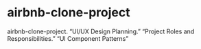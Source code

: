 # airbnb-clone-project
airbnb-clone-project.
“UI/UX Design Planning.”
“Project Roles and Responsibilities.”
“UI Component Patterns”

